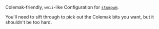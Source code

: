 Colemak-friendly, `wmii`-like Configuration for [`stumpwm`][1].

You'll need to sift through to pick out the Colemak bits you want, but
it shouldn't be too hard. 

[1]: http://www.nongnu.org/stumpwm/
